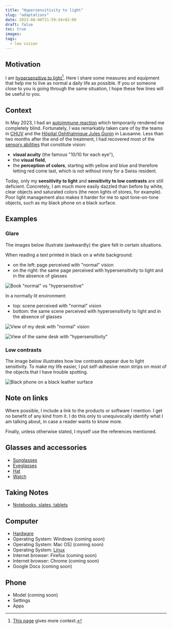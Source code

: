 ```yaml
---
title: "Hypersensitivity to light"
slug: "adaptations"
date: 2023-08-06T21:59:54+02:00
draft: false
toc: true
images:
tags:
  - low vision
---
```

## Motivation
I am [hypersensitive to light](https://w3c.github.io/low-vision-a11y-tf/requirements.html#light-and-glare-sensitivity)[^1]. Here I share some measures and equipment that help me to live as normal a daily life as possible. If you or someone close to you is going through the same situation, I hope these few lines will be useful to you.

## Context
In May 2023, I had an [autoimmune reaction](https://en.wikipedia.org/wiki/Acute_disseminated_encephalomyelitis) which temporarily rendered me completely blind. Fortunately, I was remarkably taken care of by the teams in [CHUV](https://en.wikipedia.org/wiki/Lausanne_University_Hospital) and the [Hôpital Ophthalmique Jules Gonin](https://www.ophtalmique.ch/) in Lausanne. Less than two months after the end of the treatment, I had recovered most of the [sensory abilities](https://w3c.github.io/low-vision-a11y-tf/requirements.html#visual-impairments) that constitute vision:
* **visual acuity** (the famous "10/10 for each eye"),
* the **visual field**,
* the **perception of colors**, starting with yellow and blue and therefore letting red come last, which is not without irony for a Swiss resident.

Today, only my **sensitivity to light** and **sensitivity to low contrasts** are still deficient. Concretely, I am much more easily dazzled than before by white, clear objects and saturated colors (the neon lights of stores, for example). Poor light management also makes it harder for me to spot tone-on-tone objects, such as my black phone on a black surface.

## Examples
### Glare
The images below illustrate (awkwardly) the glare felt in certain situations.

When reading a text printed in black on a white background:
* on the left: page perceived with "normal" vision
* on the right: the same page perceived with hypersensitivity to light and in the absence of glasses

![Book "normal" vs "hypersensitive"](/vision/book-sample.png)

In a normally lit environment:
* top: scene perceived with "normal" vision
* bottom: the same scene perceived with hypersensitivity to light and in the absence of glasses

![View of my desk with "normal" vision](/vision/cat-on-desk-normal.png)

![View of the same desk with "hypersensitivity"](/vision/cat-on-desk-blinded.png)

### Low contrasts
The image below illustrates how low contrasts appear due to light sensitivity.
To make my life easier, I put self-adhesive neon strips on most of the objects that I have trouble spotting.

![Black phone on a black leather surface](/vision/phone-on-leather.png)

## Note on links
Where possible, I include a link to the products or software I mention. I get no benefit of any kind from it. I do this only to unequivocally identify what I am talking about, in case a reader wants to know more.

Finally, unless otherwise stated, I myself use the references mentioned.

## Glasses and accessories
* [Sunglasses](vision/sunglasses)
* [Eyeglasses](vision/eyeglasses)
* [Hat](vision/hat)
* [Watch](vision/watch)

## Taking Notes
* [Notebooks, slates, tablets](vision/note-taking)

## Computer
* [Hardware](vision/computer-hardware)
* Operating System: Windows (coming soon)
* Operating System: Mac OS] (coming soon)
* Operating System: [Linux](vision/linux)
* Internet browser: Firefox (coming soon)
* Internet browser: Chrome (coming soon)
* Google Docs (coming soon)

## Phone
* Model (coming soon)
* Settings
* Apps

[^1]: [This page](../about) gives more context.